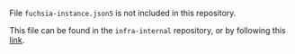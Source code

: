 File `fuchsia-instance.json5` is not included in this repository.

This file can be found in the `infra-internal` repository, or by following this
[link](https://skia.googlesource.com/infra-internal/+/refs/heads/master/gold-instance-config/fuchsia-instance.json5).
